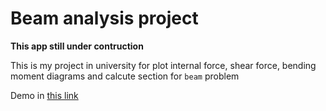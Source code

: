 # Beam analysis project
**This app still under contruction**

This is my project in university for plot internal force, shear force, bending moment diagrams and calcute section for `beam` problem

Demo in [this link](https://beam-analysis.streamlit.app/)


